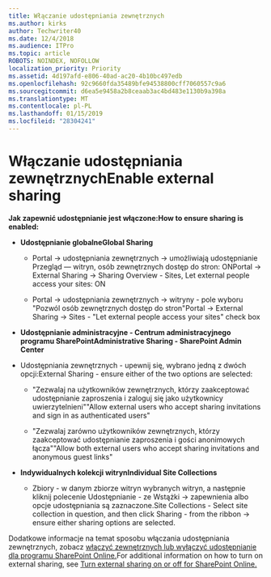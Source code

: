 ```yaml
---
title: Włączanie udostępniania zewnętrznych
ms.author: kirks
author: Techwriter40
ms.date: 12/4/2018
ms.audience: ITPro
ms.topic: article
ROBOTS: NOINDEX, NOFOLLOW
localization_priority: Priority
ms.assetid: 4d197afd-e806-40ad-ac20-4b10bc497edb
ms.openlocfilehash: 92c9660fda35489bfe94538800cff7060557c9a6
ms.sourcegitcommit: d6ea5e9458a2b8ceaab3ac4bd483e1130b9a398a
ms.translationtype: MT
ms.contentlocale: pl-PL
ms.lasthandoff: 01/15/2019
ms.locfileid: "28304241"
---
```

# <a name="enable-external-sharing"></a><span data-ttu-id="31d21-102">Włączanie udostępniania zewnętrznych</span><span class="sxs-lookup"><span data-stu-id="31d21-102">Enable external sharing</span></span>

 <span data-ttu-id="31d21-103">**Jak zapewnić udostępnianie jest włączone:**</span><span class="sxs-lookup"><span data-stu-id="31d21-103">**How to ensure sharing is enabled:**</span></span>
  
- <span data-ttu-id="31d21-104">**Udostępnianie globalne**</span><span class="sxs-lookup"><span data-stu-id="31d21-104">**Global Sharing**</span></span>
    
  - <span data-ttu-id="31d21-105">Portal -\> udostępniania zewnętrznych -\> umożliwiają udostępnianie Przegląd — witryn, osób zewnętrznych dostęp do stron: ON</span><span class="sxs-lookup"><span data-stu-id="31d21-105">Portal -\> External Sharing -\> Sharing Overview - Sites, Let external people access your sites: ON</span></span>
    
  - <span data-ttu-id="31d21-106">Portal -\> udostępniania zewnętrznych -\> witryny - pole wyboru "Pozwól osób zewnętrznych dostęp do stron"</span><span class="sxs-lookup"><span data-stu-id="31d21-106">Portal -\> External Sharing -\> Sites - "Let external people access your sites" check box</span></span>
    
- <span data-ttu-id="31d21-107">**Udostępnianie administracyjne - Centrum administracyjnego programu SharePoint**</span><span class="sxs-lookup"><span data-stu-id="31d21-107">**Administrative Sharing - SharePoint Admin Center**</span></span>
    
- <span data-ttu-id="31d21-108">Udostępniania zewnętrznych - upewnij się, wybrano jedną z dwóch opcji:</span><span class="sxs-lookup"><span data-stu-id="31d21-108">External Sharing - ensure either of the two options are selected:</span></span>
    
  - <span data-ttu-id="31d21-109">"Zezwalaj na użytkowników zewnętrznych, którzy zaakceptować udostępnianie zaproszenia i zaloguj się jako użytkownicy uwierzytelnieni"</span><span class="sxs-lookup"><span data-stu-id="31d21-109">"Allow external users who accept sharing invitations and sign in as authenticated users"</span></span>
    
  - <span data-ttu-id="31d21-110">"Zezwalaj zarówno użytkowników zewnętrznych, którzy zaakceptować udostępnianie zaproszenia i gości anonimowych łącza"</span><span class="sxs-lookup"><span data-stu-id="31d21-110">"Allow both external users who accept sharing invitations and anonymous guest links"</span></span>
    
- <span data-ttu-id="31d21-111">**Indywidualnych kolekcji witryn**</span><span class="sxs-lookup"><span data-stu-id="31d21-111">**Individual Site Collections**</span></span>
    
  - <span data-ttu-id="31d21-112">Zbiory - w danym zbiorze witryn wybranych witryn, a następnie kliknij polecenie Udostępnianie - ze Wstążki -\> zapewnienia albo opcje udostępniania są zaznaczone.</span><span class="sxs-lookup"><span data-stu-id="31d21-112">Site Collections - Select site collection in question, and then click Sharing - from the ribbon -\> ensure either sharing options are selected.</span></span>
    
<span data-ttu-id="31d21-113">Dodatkowe informacje na temat sposobu włączania udostępniania zewnętrznych, zobacz [włączyć zewnętrznych lub wyłączyć udostępnianie dla programu SharePoint Online.](https://go.microsoft.com/fwlink/?linkid=2047681&amp;clcid=0x409)</span><span class="sxs-lookup"><span data-stu-id="31d21-113">For additional information on how to turn on external sharing, see [Turn external sharing on or off for SharePoint Online.](https://go.microsoft.com/fwlink/?linkid=2047681&amp;clcid=0x409)</span></span>
  

